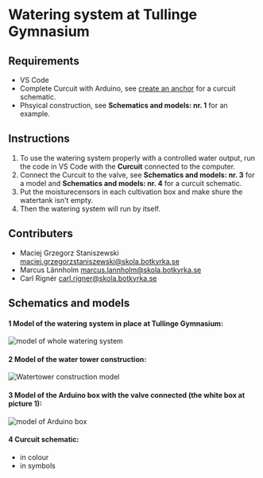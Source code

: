 # Watering system at Tullinge Gymnasium

## Requirements
* VS Code
* Complete Curcuit with Arduino, see [create an anchor](1-Model-of-the-watering-system-in-place-at-Tullinge-Gymnasium) for a curcuit schematic.
* Phsyical construction, see **Schematics and models: nr. 1** for an example.

## Instructions
1. To use the watering system properly with a controlled water output, run the code in VS Code with the **Curcuit** connected to the computer.
2. Connect the Curcuit to the valve, see **Schematics and models: nr. 3** for a model and **Schematics and models: nr. 4** for a curcuit schematic.
3. Put the moisturecensors in each cultivation box and make shure the watertank isn't empty.
4. Then the watering system will run by itself.

## Contributers
* Maciej Grzegorz Staniszewski maciej.grzegorzstaniszewski@skola.botkyrka.se
* Marcus Lännholm marcus.lannholm@skola.botkyrka.se
* Carl Rignér carl.rigner@skola.botkyrka.se

## Schematics and models
#### 1 Model of the watering system in place at Tullinge Gymnasium:
![model of whole watering system](https://user-images.githubusercontent.com/62376944/80419396-5eeb9680-88d9-11ea-9179-14effc18067e.jpg)

#### 2 Model of the water tower construction:
![Watertower construction model](https://user-images.githubusercontent.com/62376944/80419428-6e6adf80-88d9-11ea-9922-7097ab1123a0.jpg)

#### 3 Model of the Arduino box with the valve connected (the white box at picture 1):
![model of Arduino box](https://user-images.githubusercontent.com/62376944/80419444-7296fd00-88d9-11ea-8463-93f0dcd7e3cb.jpg)

#### 4 Curcuit schematic:
- in colour
- in symbols
